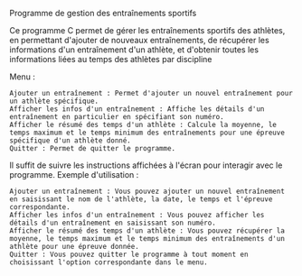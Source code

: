 Programme de gestion des entraînements sportifs

Ce programme C permet de gérer les entraînements sportifs des athlètes, en permettant d'ajouter de nouveaux entraînements, de récupérer les informations d'un entraînement d'un athlète, et d'obtenir toutes les informations liées au temps des athlètes par discipline

Menu :

    Ajouter un entraînement : Permet d'ajouter un nouvel entraînement pour un athlète spécifique.
    Afficher les infos d'un entraînement : Affiche les détails d'un entraînement en particulier en spécifiant son numéro.
    Afficher le résumé des temps d'un athlète : Calcule la moyenne, le temps maximum et le temps minimum des entraînements pour une épreuve spécifique d'un athlète donné.
    Quitter : Permet de quitter le programme.

Il suffit de suivre les instructions affichées à l'écran pour interagir avec le programme.
Exemple d'utilisation :

    Ajouter un entraînement : Vous pouvez ajouter un nouvel entraînement en saisissant le nom de l'athlète, la date, le temps et l'épreuve correspondante.
    Afficher les infos d'un entraînement : Vous pouvez afficher les détails d'un entraînement en saisissant son numéro.
    Afficher le résumé des temps d'un athlète : Vous pouvez récupérer la moyenne, le temps maximum et le temps minimum des entraînements d'un athlète pour une épreuve donnée.
    Quitter : Vous pouvez quitter le programme à tout moment en choisissant l'option correspondante dans le menu.
